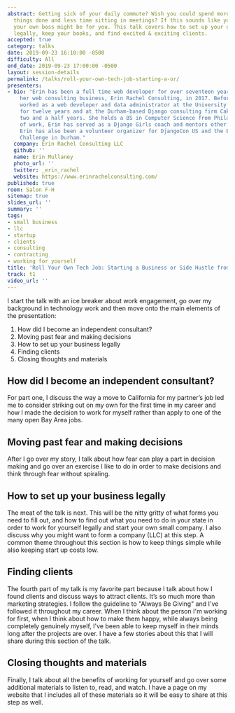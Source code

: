 ```yaml
---
abstract: Getting sick of your daily commute? Wish you could spend more time getting
  things done and less time sitting in meetings? If this sounds like you, becoming
  your own boss might be for you. This talk covers how to set up your own business
  legally, keep your books, and find excited & exciting clients.
accepted: true
category: talks
date: 2019-09-23 16:10:00 -0500
difficulty: All
end_date: 2019-09-23 17:00:00 -0500
layout: session-details
permalink: /talks/roll-your-own-tech-job-starting-a-or/
presenters:
- bio: "Erin has been a full time web developer for over seventeen years. She formed
    her web consulting business, Erin Rachel Consulting, in 2017. Before that, she
    worked as a web developer and data administrator at the University of Pennsylvania
    for twelve years and at the Durham-based Django consulting firm Caktus Group for
    two and a half years. She holds a BS in Computer Science from Philadelphia University.\r\n\r\nOutside
    of work, Erin has served as a Django Girls coach and mentors other women in tech.
    Erin has also been a volunteer organizer for DjangoCon US and the Bull City Vegan
    Challenge in Durham."
  company: Erin Rachel Consulting LLC
  github: ''
  name: Erin Mullaney
  photo_url: ''
  twitter: _erin_rachel
  website: https://www.erinrachelconsulting.com/
published: true
room: Salon F-H
sitemap: true
slides_url: ''
summary: ''
tags:
- small business
- llc
- startup
- clients
- consulting
- contracting
- working for yourself
title: 'Roll Your Own Tech Job: Starting a Business or Side Hustle from Scratch'
track: t1
video_url: ''
---
```


I start the talk with an ice breaker about work engagement, go over my background in technology work and then move onto the main elements of the presentation:

1. How did I become an independent consultant?
2. Moving past fear and making decisions
3. How to set up your business legally
4. Finding clients
5. Closing thoughts and materials

How did I become an independent consultant?
--------------------------------------------------------------------

For part one, I discuss the way a move to California for my partner’s job led me to consider striking out on my own for the first time in my career and how I made the decision to work for myself rather than apply to one of the many open Bay Area jobs.

Moving past fear and making decisions
---------------------------------------------------------

After I go over my story, I talk about how fear can play a part in decision making and go over an exercise I like to do in order to make decisions and think through fear without spiraling.

How to set up your business legally
---------------------------------------------------

The meat of the talk is next. This will be the nitty gritty of what forms you need to fill out, and how to find out what you need to do in your state in order to work for yourself legally and start your own small company. I also discuss why you might want to form a company (LLC) at this step. A common theme throughout this section is how to keep things simple while also keeping start up costs low.

Finding clients
---------------------

The fourth part of my talk is my favorite part because I talk about how I found clients and discuss ways to attract clients. It’s so much more than marketing strategies. I follow the guideline to "Always Be Giving" and I've followed it throughout my career. When I think about the person I'm working for first, when I think about how to make them happy, while always being completely genuinely myself, I've been able to keep myself in their minds long after the projects are over. I have a few stories about this that I will share during this section of the talk.


Closing thoughts and materials
----------------------------------------------

Finally, I talk about all the benefits of working for yourself and go over some additional materials to listen to, read, and watch. I have a page on my website that I includes all of these materials so it will be easy to share at this step as well.